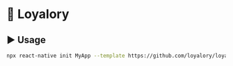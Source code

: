 # :space_invader: Loyalory

## :arrow_forward: Usage

```sh
npx react-native init MyApp --template https://github.com/loyalory/loyalory-react-native.git
```
